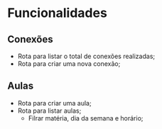 # Funcionalidades 

## Conexões 

- Rota para listar o total de conexões realizadas;
- Rota para criar uma nova conexão;

## Aulas 

- Rota para criar uma aula;
- Rota para listar aulas; 
    - Filrar matéria, dia da semana e horário;
